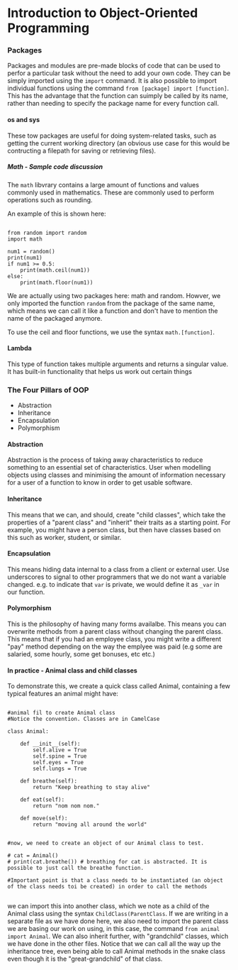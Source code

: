 # Introduction to Object-Oriented Programming

### Packages

Packages and modules are pre-made blocks of code that can be used to perfor a particular task without the need to add your own code. They can be simply imported using the ```import``` command. It is also possible to import individual functions using the command ```from [package] import [function]```. This has the advantage that the function can suimply be called by its name, rather than needing to specify the package name for every function call.

#### os and sys

These tow packages are useful for doing system-related tasks, such as getting the current working directory (an obvious use case for this would be contructing a filepath for saving or retrieving files).

##### Math - Sample code discussion

The ```math``` libvrary contains a large amount of functions and values commonly used in mathematics. These are commonly used to perform operations such as rounding.

An example of this is shown here:

```

from random import random
import math

num1 = random()
print(num1)
if num1 >= 0.5:
    print(math.ceil(num1))
else:
    print(math.floor(num1))
```

We are actually using two packages here: math and random. Howver, we only imported the function ```random``` from the package of the same name, which means we can call it like a function and don't have to mention the name of the packaged anymore.

To use the ceil and floor functions, we use the syntax ```math.[function]```.

#### Lambda
This type of function takes multiple arguments and returns a singular value. It has built-in functionality that helps us work out certain things

### The Four Pillars of OOP

- Abstraction
- Inheritance
- Encapsulation
- Polymorphism

#### Abstraction

Abstraction is the process of taking away characteristics to reduce something to an essential set of characteristics. User when modelling objects using classes and minimising the amount of information necessary for a user of a function to know in order to get usable software.

#### Inheritance

This means that we can, and should, create "child classes", which take the properties of a "parent class" and "inherit" their traits as a starting point. For example, you might have a person class, but then have classes based on this such as worker, student, or similar.

#### Encapsulation

This means hiding data internal to a class from a client or external user. Use underscores to signal to other programmers that we do not want a variable changed. e.g. to indicate that ```var``` is private, we would define it as ```_var``` in our function.

#### Polymorphism

This is the philosophy of having many forms availalbe. This means you can overwrite methods from a parent class without changing the parent class. This means that if you had an employee class, you might write a different "pay" method depending on the way the emplyee was paid (e.g some are salaried, some hourly, some get bonuses, etc etc.)


#### In practice - Animal class and child classes

To demonstrate this, we create a quick class called Animal, containing a few typical features an animal might have:

```

#animal fil to create Animal class
#Notice the convention. Classes are in CamelCase

class Animal:

    def __init__(self):
        self.alive = True
        self.spine = True
        self.eyes = True
        self.lungs = True

    def breathe(self):
        return "Keep breathing to stay alive"

    def eat(self):
        return "nom nom nom."

    def move(self):
        return "moving all around the world"


#now, we need to create an object of our Animal class to test.

# cat = Animal()
# print(cat.breathe()) # breathing for cat is abstracted. It is possible to just call the breathe function.

#Important point is that a class needs to be instantiated (an object of the class needs toi be created) in order to call the methods


```

we can import this into another class, which we note as a child of the Animal class using the syntax ```ChildClass(ParentClass```. If we are writing in a separate file as we have done here, we also need to import the parent class we are basing our work on using, in this case, the command ```from animal import Animal```. We can also inherit further, with "grandchild" classes, which we have done in the other files. Notice that we can call all the way up the inheritance tree, even being able to call Animal methods in the snake class even though it is the "great-grandchild" of that class.

